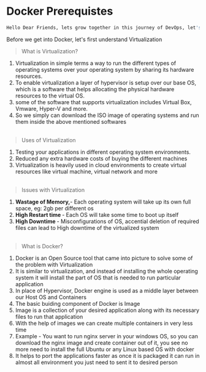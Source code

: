 # Docker Prerequistes

```bash
Hello Dear Friends, lets grow together in this journey of DevOps, let's get into Docker today
```

Before we get into Docker, let's first understand Virtualization
> What is Virtualization?   
1. Virtualization in simple terms a way to run the different types of operating systems over your operating system by sharing its hardware resources.   
2. To enable virtualization a layer of hypervisor is setup over our base OS, which is a software that helps allocating the physical hardware resources to the virtual OS.
3. some of the software that supports virtualization includes Virtual Box, Vmware, Hyper-V and more.
4. So we simply can download the ISO image of operating systems and run them inside the above mentioned softwares
<br><br>

> Uses of Virtualization
1. Testing your applications in different operating system environments.
2. Reduced any extra hardware costs of buying the different machines
3. Virtualization is heavily used in cloud environments to create virtual resources like virtual machine, virtual network and more
<br><br>

> Issues with Virtualization
1. <b>Wastage of Memory,</b>- Each operating system will take up its own full space, eg: 2gb per different os
2. <b>High Restart time </b>- Each OS will take some time to boot up itself
3. <b>High Downtime </b>-  Misconfigurations of OS, accential deletion of required files can lead to High downtime of the virtualized system
<br><br>


> What is Docker?   
1. Docker is an Open Source tool that came into picture to solve some of the problem with Virtualization
2. It is similar to virtualization, and instead of installing the whole operating system it will install the part of OS that is needed to run particular application
3. In place of Hypervisor, Docker engine is used as a middle layer between our Host OS and Containers
4. The basic buiding component of Docker is Image
5. Image is a collection of your desired application along with its necessary files to run that application
6. With the help of images we can create multiple containers in very less time
7. Example - You want to run nginx server in your windows OS, so you can download the nginx image and create container out of it, you see no more need to install the full Ubuntu or any Linux based OS with docker
8. It helps to port the applications faster as once it is packaged it can run in almost all environment you just need to sent it to desired person
